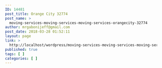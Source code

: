 ```yaml
---
ID: 14481
post_title: Orange City 32774
post_name: >
  moving-services-moving-services-moving-services-orangecity-32774
author: mrgabonijeff@gmail.com
post_date: 2018-03-28 01:52:11
layout: page
link: >
  http://localhost/wordpress/moving-services-moving-services-moving-services-orangecity-32774/
published: true
tags: [ ]
categories: [ ]
---
```

